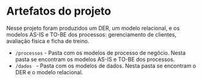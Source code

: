 # Artefatos do projeto

Nesse projeto foram produzidos um DER, um modelo relacional, e os modelos AS-IS e TO-BE dos processos: gerenciamento de clientes, avaliação física e ficha de treino.


* `/processos` - Pasta com os modelos de processo de negócio.
  Nesta pasta se encontram os modelos AS-IS e TO-BE dos processos.
* `/dados ` - Pasta com os modelos de dados.
  Nesta pasta se encontram o DER e o modelo relacional.
